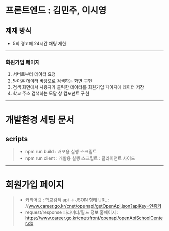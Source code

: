 # 프론트엔드 : 김민주, 이시영      

## 제재 방식
* 5회 경고에 24시간 채팅 제한

--- 
### 회원가입 페이지
1. 서버로부터 데이터 요청
2. 받아온 데이터 바탕으로 검색하는 화면 구현
3. 검색 화면에서 사용자가 클릭한 데이터를 회원가입 페이지에 데이터 저장
4. 학교 주소 검색하는 모달 창 컴포넌트 구현
---   
# 개발환경 세팅 문서
## scripts    
> * npm run build : 배포용 실행 스크립트
> * npm run client : 개발용 실행 스크립트 : 클라이언트 사이드
---  
# 회원가입 페이지
> * 커리어넷 : 학교검색 api -> JSON 형태 URL : //www.career.go.kr/cnet/openapi/getOpenApi.json?apiKey=인증키
> * request/response 파라미터/필드 정보 홈페이지 : https://www.career.go.kr/cnet/front/openapi/openApiSchoolCenter.do
